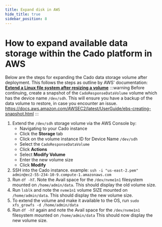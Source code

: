 ```yaml
---
title: Expand disk in AWS
hide_title: true
sidebar_position: 8
---
```


# How to expand available data storage within the Cado platform in AWS
Below are the steps for expanding the Cado data storage volume after deployment.  This follows the steps as outline by AWS' documentation: **[Extend a Linux file system after resizing a volume](https://docs.aws.amazon.com/AWSEC2/latest/UserGuide/recognize-expanded-volume-linux.html)**
:::warning
Before continuing, create a snapshot of the `CadoResponseDataVolume` volume which has the device name `/dev/sdh`.  This will ensure you have a backup of the data volume to restore, in case you encounter an issue. https://docs.aws.amazon.com/AWSEC2/latest/UserGuide/ebs-creating-snapshot.html
:::
1. Extend the `/dev/sdh` storage volume via the AWS Console by: 
	- Navigating to your Cado instance
	- Click the **Storage** tab
	- Click on the volume instance ID for Device Name `/dev/sdh`
	- Select the `CadoResponseDataVolume`
	- Click **Actions**
	- Select **Modify Volume**
	- Enter the new volume size
	- Click **Modify**
2. SSH into the Cado instance. example: `ssh -i "us-east-2.pem" admin@ec2-55-234-10-9.compute-1.amazonaws.com`
3. Run `df -hT`. Note the Avail space for the `/dev/nvme1n1` filesystem mounted on `/home/admin/data`. This should display the old volume size.
4. Run `lsblk` and note the `nvme1n1` volume SIZE mounted on `/home/admin/data`. This should display the new volume size.
5. To extend the volume and make it available to the OS, run `sudo xfs_growfs -d /home/admin/data`
6. Run `df -hT` again and note the Avail space for the `/dev/nvme1n1` filesystem mounted on `/home/admin/data` This should now display the new volume size.


